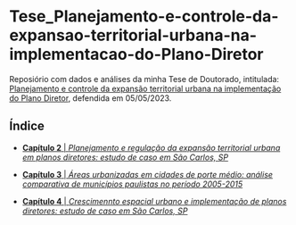 # Tese_Planejamento-e-controle-da-expansao-territorial-urbana-na-implementacao-do-Plano-Diretor

Reposiório com dados e análises da minha Tese de Doutorado, intitulada: [Planejamento e controle da expansão territorial urbana na implementação do Plano Diretor](https://repositorio.unesp.br/handle/11449/244248), defendida em 05/05/2023.

## Índice

- [**Capítulo 2** | *Planejamento e regulação da expansão territorial urbana em planos diretores: estudo de caso em São Carlos, SP*](https://github.com/icn-sousa/Tese_Planejamento-e-controle-da-expansao-territorial-urbana-na-implementacao-do-Plano-Diretor/tree/main/cap_2)

- [**Capítulo 3** | *Áreas urbanizadas em cidades de porte médio: análise comparativa de municípios paulistas no período 2005-2015*](https://github.com/icn-sousa/Tese_Planejamento-e-controle-da-expansao-territorial-urbana-na-implementacao-do-Plano-Diretor/tree/main/cap_3)

- [**Capítulo 4** | *Crescimennto espacial urbano e implementação de planos diretores: estudo de caso em São Carlos, SP*](https://github.com/icn-sousa/Tese_Planejamento-e-controle-da-expansao-territorial-urbana-na-implementacao-do-Plano-Diretor/tree/main/cap_4)

